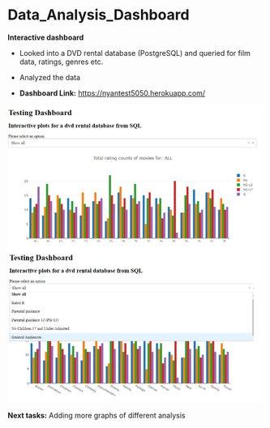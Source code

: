 # Data_Analysis_Dashboard
**Interactive dashboard**

- Looked into a DVD rental database (PostgreSQL) and queried for film data, ratings, genres etc.
- Analyzed the data

- **Dashboard Link:** https://nyantest5050.herokuapp.com/

<img src="dashboard_pic.jpg" width="650">


**Next tasks:** Adding more graphs of different analysis
